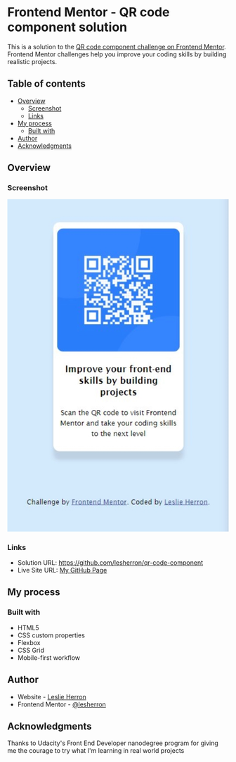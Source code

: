 # Frontend Mentor - QR code component solution

This is a solution to the [QR code component challenge on Frontend Mentor](https://www.frontendmentor.io/challenges/qr-code-component-iux_sIO_H). Frontend Mentor challenges help you improve your coding skills by building realistic projects. 

## Table of contents

- [Overview](#overview)
  - [Screenshot](#screenshot)
  - [Links](#links)
- [My process](#my-process)
  - [Built with](#built-with)
- [Author](#author)
- [Acknowledgments](#acknowledgments)


## Overview

### Screenshot

![](./images/screenshot.jpg)

### Links

- Solution URL: https://github.com/lesherron/qr-code-component
- Live Site URL: [My GitHub Page](https://lesherron.github.io/school-projects/)

## My process

### Built with

- HTML5
- CSS custom properties
- Flexbox
- CSS Grid
- Mobile-first workflow

## Author

- Website - [Leslie Herron](https://lesherron.github.io/school-projects/)
- Frontend Mentor - [@lesherron](https://www.frontendmentor.io/profile/lesherron)


## Acknowledgments

Thanks to Udacity's Front End Developer nanodegree program for giving me the courage to try what I'm learning in real world projects



